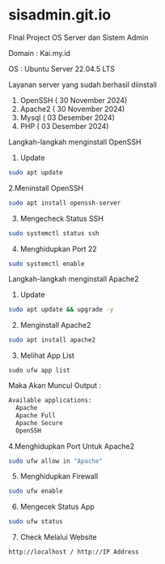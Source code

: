 # sisadmin.git.io
FInal Project OS Server dan Sistem Admin 

Domain : Kai.my.id

OS : Ubuntu Server 22.04.5 LTS


Layanan server yang sudah berhasil diinstall
1. OpenSSH ( 30 November 2024)
2. Apache2 ( 30 November 2024)
3. Mysql ( 03 Desember 2024)
4. PHP ( 03 Desember 2024)

Langkah-langkah menginstall OpenSSH
1. Update
```bash
sudo apt update
```
2.Meninstall OpenSSH
```bash
sudo apt install openssh-server
```
3. Mengecheck Status SSH
```bash
sudo systemctl status ssh
```
4. Menghidupkan Port 22
```bash
sudo systemctl enable
```


Langkah-langkah menginstall Apache2
1. Update
```bash
sudo apt update && upgrade -y
```
2. Menginstall Apache2
```bash
sudo apt install apache2
```
3. Melihat App List
```
sudo ufw app list
```
Maka Akan Muncul Output :
```bash
Available applications:
  Apache
  Apache Full
  Apache Secure
  OpenSSH
```
4.Menghidupkan Port Untuk Apache2
```bash
sudo ufw allow in "Apache"
```
5. Menghidupkan Firewall
```bash
sudo ufw enable
```
6. Mengecek Status App
```bash
sudo ufw status
```
7. Check Melalui Website
```bash
http://localhost / http://IP Address
```
